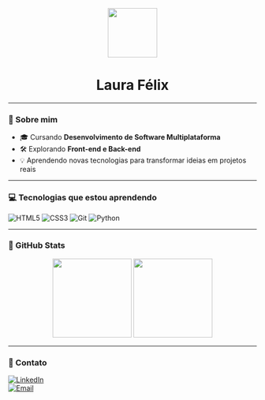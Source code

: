 
<div align="center">
  <img src="https://i.pinimg.com/originals/3b/5c/1d/3b5c1d5b76f74f9dacbf254610982168.gif" width="100px"> 
  <h1> Laura Félix </h1>
</div>

---

### 🌷 Sobre mim

- 🎓 Cursando **Desenvolvimento de Software Multiplataforma**  
- 🛠️ Explorando **Front-end e Back-end**
- 💡 Aprendendo novas tecnologias para transformar ideias em projetos reais  

---

### 💻 Tecnologias que estou aprendendo

![HTML5](https://img.shields.io/badge/-HTML5-FE7A16?style=flat-square&logo=html5&logoColor=white)
![CSS3](https://img.shields.io/badge/-CSS3-1572B6?style=flat-square&logo=css3)
![Git](https://img.shields.io/badge/-Git-F05032?style=flat-square&logo=git&logoColor=white)
![Python](https://img.shields.io/badge/-Python-3776AB?style=flat-square&logo=python&logoColor=white)

---

### 🌸 GitHub Stats

<p align="center">
  <img height="160em" src="https://github-readme-stats.vercel.app/api?username=lauraflx&show_icons=true&theme=tokyonight&hide_border=false&count_private=true" />
  <img height="160em" src="https://github-readme-stats.vercel.app/api/top-langs/?username=lauraflx&layout=compact&theme=tokyonight&hide_border=false"/>
</p>

---

### 🌈 Contato

[![LinkedIn](https://img.shields.io/badge/-LinkedIn-%230077B5?style=flat-square&logo=linkedin&logoColor=white)](https://linkedin.com/in/laura-f-382985351?)  
[![Email](https://img.shields.io/badge/-Email-c14438?style=flat-square&logo=gmail&logoColor=white)](mailto:lauriinha686@gmail.com)
